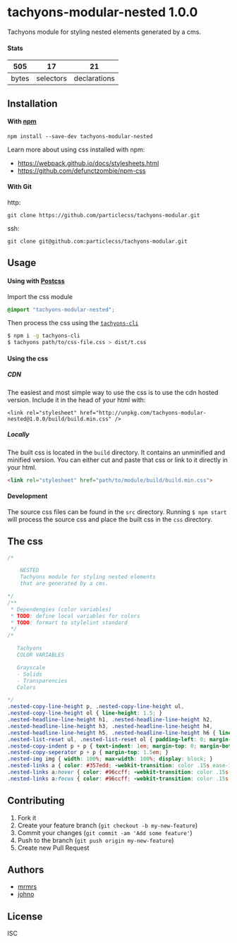 # tachyons-modular-nested 1.0.0

Tachyons module for styling nested elements generated by a cms.

#### Stats

505 | 17 | 21
---|---|---
bytes | selectors | declarations

## Installation

#### With [npm](https://npmjs.com)

```
npm install --save-dev tachyons-modular-nested
```

Learn more about using css installed with npm:
* https://webpack.github.io/docs/stylesheets.html
* https://github.com/defunctzombie/npm-css

#### With Git

http:
```
git clone https://github.com/particlecss/tachyons-modular.git
```

ssh:
```
git clone git@github.com:particlecss/tachyons-modular.git
```

## Usage

#### Using with [Postcss](https://github.com/postcss/postcss)

Import the css module

```css
@import "tachyons-modular-nested";
```

Then process the css using the [`tachyons-cli`](https://github.com/tachyons-css/tachyons-cli)

```sh
$ npm i -g tachyons-cli
$ tachyons path/to/css-file.css > dist/t.css
```

#### Using the css

##### CDN
The easiest and most simple way to use the css is to use the cdn hosted version. Include it in the head of your html with:

```
<link rel="stylesheet" href="http://unpkg.com/tachyons-modular-nested@1.0.0/build/build.min.css" />
```

##### Locally
The built css is located in the `build` directory. It contains an unminified and minified version.
You can either cut and paste that css or link to it directly in your html.

```html
<link rel="stylesheet" href="path/to/module/build/build.min.css">
```

#### Development

The source css files can be found in the `src` directory.
Running `$ npm start` will process the source css and place the built css in the `css` directory.

## The css

```css
/*

    NESTED
    Tachyons module for styling nested elements
    that are generated by a cms.

*/
/**
 * Dependengies (color variables)
 * TODO: define local variables for colors
 * TODO: formart to stylelint standard
 */
/*

   Tachyons
   COLOR VARIABLES

   Grayscale
   - Solids
   - Transparencies
   Colors

*/
.nested-copy-line-height p, .nested-copy-line-height ul,
.nested-copy-line-height ol { line-height: 1.5; }
.nested-headline-line-height h1, .nested-headline-line-height h2,
.nested-headline-line-height h3, .nested-headline-line-height h4,
.nested-headline-line-height h5, .nested-headline-line-height h6 { line-height: 1.25; }
.nested-list-reset ul, .nested-list-reset ol { padding-left: 0; margin-left: 0; list-style-type: none; }
.nested-copy-indent p + p { text-indent: 1em; margin-top: 0; margin-bottom: 0; }
.nested-copy-seperator p + p { margin-top: 1.5em; }
.nested-img img { width: 100%; max-width: 100%; display: block; }
.nested-links a { color: #357edd; -webkit-transition: color .15s ease-in; transition: color .15s ease-in; }
.nested-links a:hover { color: #96ccff; -webkit-transition: color .15s ease-in; transition: color .15s ease-in; }
.nested-links a:focus { color: #96ccff; -webkit-transition: color .15s ease-in; transition: color .15s ease-in; }
```

## Contributing

1. Fork it
2. Create your feature branch (`git checkout -b my-new-feature`)
3. Commit your changes (`git commit -am 'Add some feature'`)
4. Push to the branch (`git push origin my-new-feature`)
5. Create new Pull Request

## Authors

* [mrmrs](http://mrmrs.io)
* [johno](http://johnotander.com)

## License

ISC

